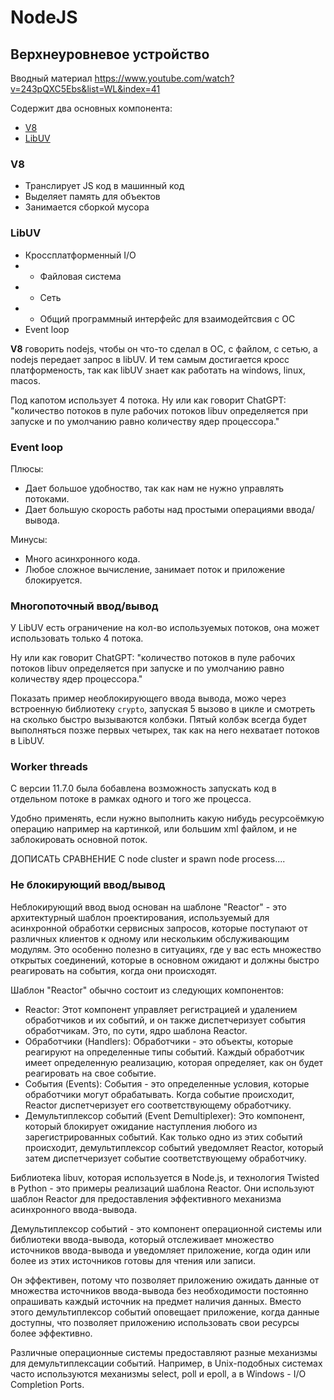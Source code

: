 # NodeJS

## Верхнеуровневое устройство
 
Вводный материал <https://www.youtube.com/watch?v=243pQXC5Ebs&list=WL&index=41>
 
Содержит два основных компонента:
- [V8](https://medium.com/nuances-of-programming/движок-javascript-что-внутри-f0db9b988b90)
- [LibUV](https://imnotgenius.com/21-sobytijnyj-tsikl-biblioteka-libuv/?ysclid=lgxbin3g40962538536)

### V8
- Транслирует JS код в машинный код
- Выделяет память для объектов
- Занимается сборкой мусора

### LibUV
- Кроссплатформенный I/O
- - Файловая система
- - Сеть
- - Общий программный интерфейс для взаимодейтсвия с ОС
- Event loop

**V8** говорить nodejs, чтобы он что-то сделал в ОС, с файлом, с сетью, а nodejs передает запрос в libUV.
И тем самым достигается кросс платформеность, так как libUV знает как работать на windows, linux, macos.

Под капотом использует 4 потока. 
Ну или как говорит ChatGPT: "количество потоков в пуле рабочих потоков libuv определяется при запуске и по умолчанию равно количеству ядер процессора."

### Event loop

Плюсы:
- Дает большое удобноство, так как нам не нужно управлять потоками.
- Дает большую скорость работы над простыми операциями ввода/вывода.

Минусы:
- Много асинхронного кода.
- Любое сложное вычисление, занимает поток и приложение блокируется.

### Многопоточный ввод/вывод

У LibUV есть ограничение на кол-во используемых потоков, она может использовать только 4 потока.

Ну или как говорит ChatGPT: "количество потоков в пуле рабочих потоков libuv определяется при запуске и по умолчанию равно количеству ядер процессора."

Показать пример необлокирующего ввода вывода, можо через встроенную библиотеку `crypto`, запуская 5 вызово в цикле
и смотреть на сколько быстро вызываются колбэки. 
Пятый колбэк всегда будет выполняться позже первых четырех, так как на него нехватает потоков в LibUV.

### Worker threads

С версии 11.7.0 была бобавлена возможность запускать код в отдельном потоке в рамках одного и того же процесса.

Удобно применять, если нужно выполнить какую нибудь ресурсоёмкую операцию например на картинкой, или большим xml файлом, и не 
заблокировать основной поток.

ДОПИСАТЬ СРАВНЕНИЕ С node cluster и spawn node process....

### Не блокирующий ввод/вывод

Неблокирующий ввод выод основан на шаблоне "Reactor" - это архитектурный шаблон проектирования, используемый для асинхронной обработки сервисных запросов, которые поступают от различных клиентов к одному или нескольким обслуживающим модулям. Это особенно полезно в ситуациях, где у вас есть множество открытых соединений, которые в основном ожидают и должны быстро реагировать на события, когда они происходят.

Шаблон "Reactor" обычно состоит из следующих компонентов:

- Reactor: Этот компонент управляет регистрацией и удалением обработчиков и их событий, и он также диспетчеризует события обработчикам. Это, по сути, ядро шаблона Reactor.
- Обработчики (Handlers): Обработчики - это объекты, которые реагируют на определенные типы событий. Каждый обработчик имеет определенную реализацию, которая определяет, как он будет реагировать на свое событие.
- События (Events): События - это определенные условия, которые обработчики могут обрабатывать. Когда событие происходит, Reactor диспетчеризует его соответствующему обработчику.
- Демультиплексор событий (Event Demultiplexer): Это компонент, который блокирует ожидание наступления любого из зарегистрированных событий. Как только одно из этих событий происходит, демультиплексор событий уведомляет Reactor, который затем диспетчеризует событие соответствующему обработчику.

Библиотека libuv, которая используется в Node.js, и технология Twisted в Python - это примеры реализаций шаблона Reactor. Они используют шаблон Reactor для предоставления эффективного механизма асинхронного ввода-вывода.

Демультиплексор событий - это компонент операционной системы или библиотеки ввода-вывода, который отслеживает множество источников ввода-вывода и уведомляет приложение, когда один или более из этих источников готовы для чтения или записи.

Он эффективен, потому что позволяет приложению ожидать данные от множества источников ввода-вывода без необходимости постоянно опрашивать каждый источник на предмет наличия данных. Вместо этого демультиплексор событий оповещает приложение, когда данные доступны, что позволяет приложению использовать свои ресурсы более эффективно.

Различные операционные системы предоставляют разные механизмы для демультиплексации событий. Например, в Unix-подобных системах часто используются механизмы select, poll и epoll, а в Windows - I/O Completion Ports.

